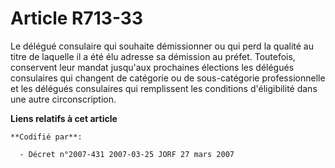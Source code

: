 # Article R713-33

Le délégué consulaire qui souhaite démissionner ou qui perd la qualité au titre de laquelle il a été élu adresse sa démission
au préfet. Toutefois, conservent leur mandat jusqu'aux prochaines élections les délégués consulaires qui changent de
catégorie ou de sous-catégorie professionnelle et les délégués consulaires qui remplissent les conditions d'éligibilité dans
une autre circonscription.

**Liens relatifs à cet article**

	**Codifié par**:

	  - Décret n°2007-431 2007-03-25 JORF 27 mars 2007
